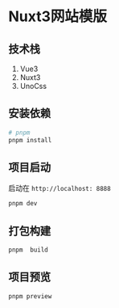 # Nuxt3网站模版

## 技术栈

1. Vue3
2. Nuxt3
3. UnoCss

## 安装依赖

```bash
# pnpm
pnpm install
```

## 项目启动

启动在 `http://localhost: 8888`

```bash
pnpm dev
```

## 打包构建

```bash
pnpm  build
```

## 项目预览

```bash
pnpm preview
```
